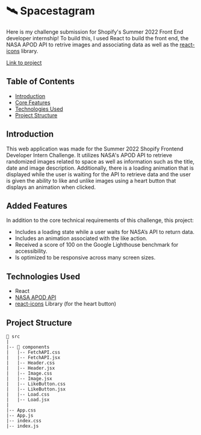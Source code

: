 # 🛰️ Spacestagram
 
Here is my challenge submission for Shopify's Summer 2022 Front End developer internship! To build this, I used React to build the front end, the NASA APOD API to retrive images and associating data as well as the [react-icons](https://www.npmjs.com/package/react-icons) library.
 
 [Link to project](https://spacestagram-summer22.netlify.app/)
 
 ## Table of Contents
- [Introduction](#introduction)
- [Core Features](#core-features)
- [Technologies Used](#technologies-used)
- [Project Structure](#project-structure)



## Introduction

This web application was made for the Summer 2022 Shopify Frontend Developer Intern Challenge. It utilizes NASA's APOD API to retrieve randomized images related to space as well as information such as the title, date and image description. Additionally, there is a loading animation that is displayed while the user is waiting for the API to retrieve data and the user is given the ability to like and unlike images using a heart button that displays an animation when clicked.

## Added Features

In addition to the core technical requirements of this challenge, this project:

- Includes a loading state while a user waits for NASA’s API to return data.
- Includes an animation associated with the like action.
- Received a score of 100 on the Google Lighthouse benchmark for accessibility.
- Is optimized to be responsive across many screen sizes.


## Technologies Used
- React
- [NASA APOD API](https://api.nasa.gov/)
- [react-icons](https://www.npmjs.com/package/react-icons) Library (for the heart button)

## Project Structure
```
📁 src
|
|-- 📁 components
|   |-- FetchAPI.css
|   |-- FetchAPI.jsx
|   |-- Header.css
|   |-- Header.jsx
|   |-- Image.css
|   |-- Image.jsx
|   |-- LikeButton.css
|   |-- LikeButton.jsx
|   |-- Load.css
|   |-- Load.jsx
|   
|-- App.css
|-- App.js
|-- index.css
|-- index.js
```





 


